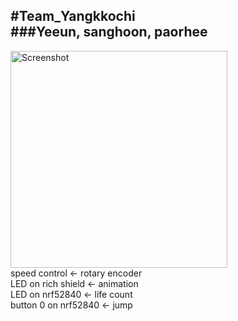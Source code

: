 #Team_Yangkkochi  
###Yeeun, sanghoon, paorhee  
---
<img width="347" alt="Screenshot" src="https://github.com/paohree/DinosorGame-nrf52840_richshield-/assets/103706808/e43c3e0f-eaa6-4e6a-bf65-c0a323447efc"><br/>
speed control <- rotary encoder<br/>
LED on rich shield <- animation<br/>
LED on nrf52840 <- life count<br/>
button 0 on nrf52840 <- jump<br/>
